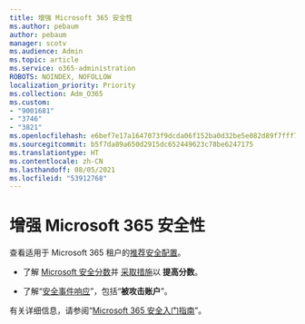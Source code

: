 ```yaml
---
title: 增强 Microsoft 365 安全性
ms.author: pebaum
author: pebaum
manager: scotv
ms.audience: Admin
ms.topic: article
ms.service: o365-administration
ROBOTS: NOINDEX, NOFOLLOW
localization_priority: Priority
ms.collection: Adm_O365
ms.custom:
- "9001681"
- "3746"
- "3821"
ms.openlocfilehash: e6bef7e17a1647073f9dcda06f152ba0d32be5e082d89f7fff714561babeacff
ms.sourcegitcommit: b5f7da89a650d2915dc652449623c78be6247175
ms.translationtype: HT
ms.contentlocale: zh-CN
ms.lasthandoff: 08/05/2021
ms.locfileid: "53912768"
---
```

# <a name="increase-microsoft-365-security"></a>增强 Microsoft 365 安全性

查看适用于 Microsoft 365 租户的[推荐安全配置](https://docs.microsoft.com/microsoft-365/security/office-365-security/tenant-wide-setup-for-increased-security?view=o365-worldwide)。

- 了解 [Microsoft 安全分数](https://docs.microsoft.com/microsoft-365/security/mtp/microsoft-secure-score?view=o365-worldwide)并 [采取措施](https://docs.microsoft.com/microsoft-365/security/mtp/microsoft-secure-score?view=o365-worldwide#take-action-to-improve-your-score)以 **提高分数**。

- 了解“[安全事件响应](https://docs.microsoft.com/microsoft-365/security/office-365-security/office365-security-incident-response-overview?view=o365-worldwide)”，包括“**被攻击账户**”。

有关详细信息，请参阅“[Microsoft 365 安全入门指南](https://docs.microsoft.com/microsoft-365/security/office-365-security/security-roadmap?view=o365-worldwide)”。 
